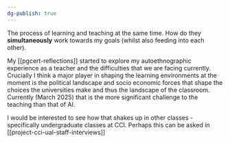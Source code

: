 ```yaml
---
dg-publish: true
---
```

The process of learning and teaching at the same time. How do they **simultaneously** work towards my goals (whilst also feeding into each other).

My [[pgcert-reflections]] started to explore my autoethnographic experience as a teacher and the difficulties that we are facing currently. Crucially I think a major player in shaping the learning environments at the moment is the political landscape and socio economic forces that shape the choices the universities make and thus the landscape of the classroom. Currently (March 2025) that is the more significant challenge to the teaching than that of AI.

I would be interested to see how that shakes up in other classes - specifically undergraduate classes at CCI. Perhaps this can be asked in [[project-cci-ual-staff-interviews]] 